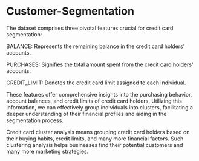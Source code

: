 # Customer-Segmentation



The dataset comprises three pivotal features crucial for credit card segmentation:

BALANCE: Represents the remaining balance in the credit card holders' accounts.

PURCHASES: Signifies the total amount spent from the credit card holders' accounts.

CREDIT_LIMIT: Denotes the credit card limit assigned to each individual.

These features offer comprehensive insights into the purchasing behavior, account balances, and credit limits of credit card holders. Utilizing this information, we can effectively group individuals into clusters, facilitating a deeper understanding of their financial profiles and aiding in the segmentation process.


Credit card cluster analysis means grouping credit card holders based on their buying habits, credit limits, and many more financial factors. Such clustering analysis helps businesses find their potential customers and many more marketing strategies.



